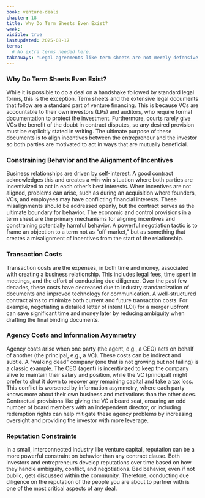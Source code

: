 ```yaml
---
book: venture-deals
chapter: 18
title: Why Do Term Sheets Even Exist?
week: 
visible: true
lastUpdated: 2025-08-17
terms:
  # No extra terms needed here.
takeaways: "Legal agreements like term sheets are not merely defensive legal paperwork; they are critical tools for aligning incentives between parties from the outset. Understanding that contracts are designed to constrain bad behavior, reduce future transaction costs, and manage information imbalances is a crucial skill for any business relationship, not just fundraising."
---
```


### Why Do Term Sheets Even Exist?
While it is possible to do a deal on a handshake followed by standard legal forms, this is the exception. Term sheets and the extensive legal documents that follow are a standard part of venture financing. This is because VCs are accountable to their own investors (LPs) and auditors, who require formal documentation to protect the investment. Furthermore, courts rarely give VCs the benefit of the doubt in contract disputes, so any desired provision must be explicitly stated in writing. The ultimate purpose of these documents is to align incentives between the entrepreneur and the investor so both parties are motivated to act in ways that are mutually beneficial.

### Constraining Behavior and the Alignment of Incentives
Business relationships are driven by self-interest. A good contract acknowledges this and creates a win-win situation where both parties are incentivized to act in each other’s best interests. When incentives are not aligned, problems can arise, such as during an acquisition where founders, VCs, and employees may have conflicting financial interests. These misalignments should be addressed openly, but the contract serves as the ultimate boundary for behavior. The economic and control provisions in a term sheet are the primary mechanisms for aligning incentives and constraining potentially harmful behavior. A powerful negotiation tactic is to frame an objection to a term not as "off-market," but as something that creates a misalignment of incentives from the start of the relationship.

### Transaction Costs
Transaction costs are the expenses, in both time and money, associated with creating a business relationship. This includes legal fees, time spent in meetings, and the effort of conducting due diligence. Over the past few decades, these costs have decreased due to industry standardization of documents and improved technology for communication. A well-structured contract aims to minimize both current and future transaction costs. For example, negotiating a detailed letter of intent (LOI) for a merger upfront can save significant time and money later by reducing ambiguity when drafting the final binding documents.

### Agency Costs and Information Asymmetry
Agency costs arise when one party (the agent, e.g., a CEO) acts on behalf of another (the principal, e.g., a VC). These costs can be indirect and subtle. A "walking dead" company (one that is not growing but not failing) is a classic example. The CEO (agent) is incentivized to keep the company alive to maintain their salary and position, while the VC (principal) might prefer to shut it down to recover any remaining capital and take a tax loss. This conflict is worsened by information asymmetry, where each party knows more about their own business and motivations than the other does. Contractual provisions like giving the VC a board seat, ensuring an odd number of board members with an independent director, or including redemption rights can help mitigate these agency problems by increasing oversight and providing the investor with more leverage.

### Reputation Constraints
In a small, interconnected industry like venture capital, reputation can be a more powerful constraint on behavior than any contract clause. Both investors and entrepreneurs develop reputations over time based on how they handle ambiguity, conflict, and negotiations. Bad behavior, even if not public, gets discussed within the community. Therefore, conducting due diligence on the reputation of the people you are about to partner with is one of the most critical aspects of any deal.
